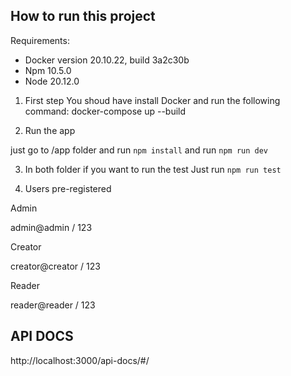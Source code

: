 ## How to run this project

Requirements:
- Docker version 20.10.22, build 3a2c30b
- Npm 10.5.0
- Node 20.12.0

1. First step
You shoud have install Docker and run the following command:
docker-compose up --build

2. Run the app

just go to /app folder and run `npm install` and run `npm run dev`


3. In both folder if you want to run the test 
Just run `npm run test`

4. Users pre-registered

Admin

admin@admin / 123

Creator 

creator@creator / 123

Reader 

reader@reader / 123

## API DOCS
http://localhost:3000/api-docs/#/